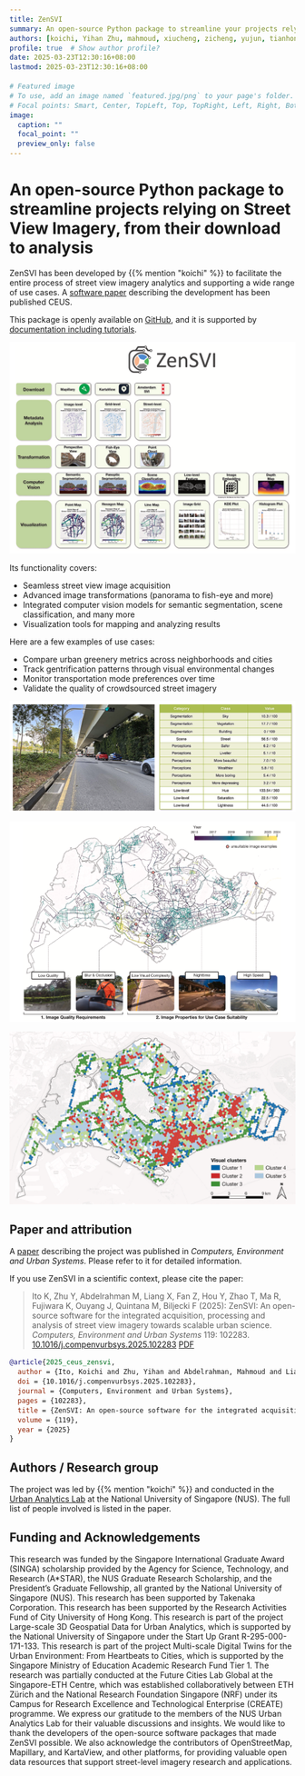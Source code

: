 ```yaml
---
title: ZenSVI
summary: An open-source Python package to streamline your projects relying on Street View Imagery (SVI), from their download to analysis.
authors: [koichi, Yihan Zhu, mahmoud, xiucheng, zicheng, yujun, tianhong, rui-ma, kunihiko, ouyang-jiani, matias, filip]
profile: true  # Show author profile?
date: 2025-03-23T12:30:16+08:00
lastmod: 2025-03-23T12:30:16+08:00

# Featured image
# To use, add an image named `featured.jpg/png` to your page's folder.
# Focal points: Smart, Center, TopLeft, Top, TopRight, Left, Right, BottomLeft, Bottom, BottomRight.
image:
  caption: ""
  focal_point: ""
  preview_only: false
---
```


# An open-source Python package to streamline projects relying on Street View Imagery, from their download to analysis

ZenSVI has been developed by {{% mention "koichi" %}} to facilitate the entire process of street view imagery analytics and supporting a wide range of use cases.
A [software paper](https://doi.org/10.1016/j.compenvurbsys.2025.102283) describing the development has been published CEUS.

This package is openly available on [GitHub](https://github.com/koito19960406/ZenSVI), and it is supported by [documentation including tutorials](https://zensvi.readthedocs.io/en/latest/index.html).

![](1.png "Overview of the framework of ZenSVI package, consisting of five sub-packages: 1) download, 2) metadata analysis, 3) computer vision, 4) image transformation, and 5) visualization.")

Its functionality covers:
- Seamless street view image acquisition
- Advanced image transformations (panorama to fish-eye and more)
- Integrated computer vision models for semantic segmentation, scene classification, and many more
- Visualization tools for mapping and analyzing results

Here are a few examples of use cases:
- Compare urban greenery metrics across neighborhoods and cities
- Track gentrification patterns through visual environmental changes
- Monitor transportation mode preferences over time
- Validate the quality of crowdsourced street imagery

![](4.png "An example of scores and indicators on the right computed for the image on the left. Source of the image: Mapillary.")

![](6.png "A map of suitable SVI points in Singapore downloaded from Mapillary. The color represents the year of being recorded. This map also shows some examples of unsuitable images removed from the dataset, including nighttime images, images with blur, low visual complexity, and low quality, and images taken at extremely high speeds.")

![](7.png "Spatial distribution of the five visual clusters across Singapore. The clusters show distinct spatial patterns: Cluster 1 (blue) primarily follows major highways, Cluster 2 (red) concentrates in dense urban areas and town centers, Cluster 3 (green) follows green corridors, while Clusters 4 (light green) and 5 (light blue) represent different types of residential areas distributed throughout the city.")


## Paper and attribution

A [paper](https://doi.org/10.1016/j.compenvurbsys.2025.102283) describing the project was published in _Computers, Environment and Urban Systems_.
Please refer to it for detailed information.

If you use ZenSVI in a scientific context, please cite the paper:

> Ito K, Zhu Y, Abdelrahman M, Liang X, Fan Z, Hou Y, Zhao T, Ma R, Fujiwara K, Ouyang J, Quintana M, Biljecki F (2025): ZenSVI: An open-source software for the integrated acquisition, processing and analysis of street view imagery towards scalable urban science. _Computers, Environment and Urban Systems_ 119: 102283.
> [<i class="ai ai-doi-square ai"></i>10.1016/j.compenvurbsys.2025.102283](https://doi.org/10.1016/j.compenvurbsys.2025.102283) [<i class="far fa-file-pdf"></i> PDF](/publication/2025-ceus-zensvi/2025-ceus-zensvi.pdf)</i>

```bibtex
@article{2025_ceus_zensvi,
  author = {Ito, Koichi and Zhu, Yihan and Abdelrahman, Mahmoud and Liang, Xiucheng and Fan, Zicheng and Hou, Yujun and Zhao, Tianhong and Ma, Rui and Fujiwara, Kunihiko and Ouyang, Jiani and Quintana, Matias and Biljecki, Filip},
  doi = {10.1016/j.compenvurbsys.2025.102283},
  journal = {Computers, Environment and Urban Systems},
  pages = {102283},
  title = {ZenSVI: An open-source software for the integrated acquisition, processing and analysis of street view imagery towards scalable urban science},
  volume = {119},
  year = {2025}
}
```



## Authors / Research group

The project was led by {{% mention "koichi" %}} and conducted in the [Urban Analytics Lab](/) at the National University of Singapore (NUS).
The full list of people involved is listed in the paper.

## Funding and Acknowledgements

This research was funded by the Singapore International Graduate Award (SINGA) scholarship provided by the Agency for Science, Technology, and Research (A*STAR), the NUS Graduate Research Scholarship, and the President’s Graduate Fellowship, all granted by the National University of Singapore (NUS).
This research has been supported by Takenaka Corporation.
This research has been supported by the Research Activities Fund of City University of Hong Kong.
This research is part of the project Large-scale 3D Geospatial Data for Urban Analytics, which is supported by the National University of Singapore under the Start Up Grant R-295-000-171-133.
This research is part of the project Multi-scale Digital Twins for the Urban Environment: From Heartbeats to Cities, which is supported by the Singapore Ministry of Education Academic Research Fund Tier 1.
The research was partially conducted at the Future Cities Lab Global at the Singapore-ETH Centre, which was established collaboratively between ETH Zürich and the National Research Foundation Singapore (NRF) under its Campus for Research Excellence and Technological Enterprise (CREATE) programme.
We express our gratitude to the members of the NUS Urban Analytics Lab for their valuable discussions and insights.
We would like to thank the developers of the open-source software packages that made ZenSVI possible.
We also acknowledge the contributors of OpenStreetMap, Mapillary, and KartaView, and other platforms, for providing valuable open data resources that support street-level imagery research and applications.
